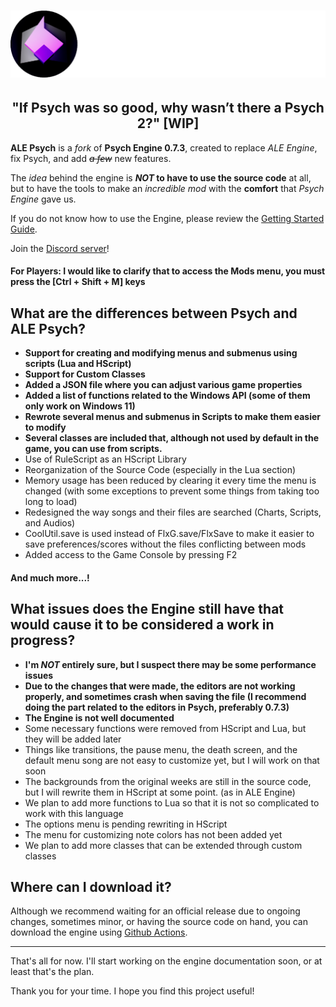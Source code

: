 <h1 align="center">
    <img src="art/githubLogo.png">
</h1>

<h2 align="center">
    "If Psych was so good, why wasn’t there a Psych 2?" [WIP]
</h2>

**ALE Psych** is a *fork* of **Psych Engine 0.7.3**, created to replace *ALE Engine*, fix Psych, and add *~~a few~~* new features.

The *idea* behind the engine is ***NOT* to have to use the source code** at all, but to have the tools to make an *incredible mod* with the **comfort** that *Psych Engine* gave us.

If you do not know how to use the Engine, please review the [Getting Started Guide](docs/general/GETTING-STARTED).

Join the [Discord server](https://discord.gg/NP4U9CUrsH)!

#### For Players: I would like to clarify that to **access the Mods menu**, you must press the **[Ctrl + Shift + M]** keys

## What are the differences between Psych and ALE Psych?

- **Support for creating and modifying menus and submenus using scripts (Lua and HScript)**
- **Support for Custom Classes**
- **Added a JSON file where you can adjust various game properties**
- **Added a list of functions related to the Windows API (some of them only work on Windows 11)**
- **Rewrote several menus and submenus in Scripts to make them easier to modify**
- **Several classes are included that, although not used by default in the game, you can use from scripts.**
- Use of RuleScript as an HScript Library
- Reorganization of the Source Code (especially in the Lua section)
- Memory usage has been reduced by clearing it every time the menu is changed (with some exceptions to prevent some things from taking too long to load)
- Redesigned the way songs and their files are searched (Charts, Scripts, and Audios)
- CoolUtil.save is used instead of FlxG.save/FlxSave to make it easier to save preferences/scores without the files conflicting between mods
- Added access to the Game Console by pressing F2

#### And much more...!

## What issues does the Engine still have that would cause it to be considered a work in progress?

- **I'm *NOT* entirely sure, but I suspect there may be some performance issues**
- **Due to the changes that were made, the editors are not working properly, and sometimes crash when saving the file (I recommend doing the part related to the editors in Psych, preferably 0.7.3)**
- **The Engine is not well documented**
- Some necessary functions were removed from HScript and Lua, but they will be added later
- Things like transitions, the pause menu, the death screen, and the default menu song are not easy to customize yet, but I will work on that soon
- The backgrounds from the original weeks are still in the source code, but I will rewrite them in HScript at some point. (as in ALE Engine)
- We plan to add more functions to Lua so that it is not so complicated to work with this language
- The options menu is pending rewriting in HScript
- The menu for customizing note colors has not been added yet
- We plan to add more classes that can be extended through custom classes

## Where can I download it?

Although we recommend waiting for an official release due to ongoing changes, sometimes minor, or having the source code on hand, you can download the engine using [Github Actions](https://github.com/ALE-Engine-Crew/ALE-Psych/actions).

---

That's all for now. I'll start working on the engine documentation soon, or at least that's the plan.

Thank you for your time. I hope you find this project useful!